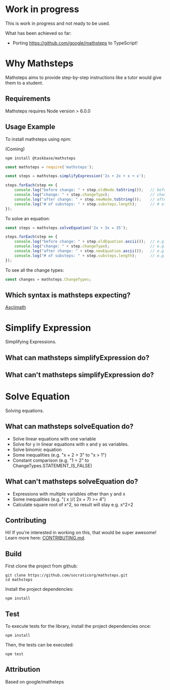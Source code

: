 # Work in progress

This is work in progress and not ready to be used.

What has been achieved so far:
- Porting https://github.com/google/mathsteps to TypeScript!

# Why Mathsteps
Mathsteps aims to provide step-by-step instructions like a tutor would give them to a student.

## Requirements

Mathsteps requires Node version > 6.0.0

## Usage Example

To install mathsteps using npm:

   (Coming)

    npm install @taskbase/mathsteps

```js
const mathsteps = require('mathsteps');

const steps = mathsteps.simplifyExpression('2x + 2x + x + x');

steps.forEach(step => {
	console.log("before change: " + step.oldNode.toString());   // before change: 2 x + 2 x + x + x
	console.log("change: " + step.changeType);                  // change: ADD_POLYNOMIAL_TERMS
	console.log("after change: " + step.newNode.toString());    // after change: 6 x
	console.log("# of substeps: " + step.substeps.length);      // # of substeps: 3
});
```

To solve an equation:
```js
const steps = mathsteps.solveEquation('2x + 3x = 35');

steps.forEach(step => {
    console.log("before change: " + step.oldEquation.ascii());  // e.g. before change: 2x + 3x = 35
    console.log("change: " + step.changeType);                  // e.g. change: SIMPLIFY_LEFT_SIDE
    console.log("after change: " + step.newEquation.ascii());   // e.g. after change: 5x = 35
    console.log("# of substeps: " + step.substeps.length);      // e.g. # of substeps: 2
});
```

To see all the change types:
```js
const changes = mathsteps.ChangeTypes;
```

## Which syntax is mathsteps expecting?

[Asciimath](http://asciimath.org/)





# Simplify Expression
Simplifying Expressions.

## What can mathsteps simplifyExpression do?


## What can't mathsteps simplifyExpression do?



# Solve Equation
Solving equations.

## What can mathsteps solveEquation do?
- Solve linear equations with one variable
- Solve for y in linear equations with x and y as variables.
- Solve binomic equation
- Some inequalities (e.g. "x + 2 > 3" to "x > 1")
- Constant comparison (e.g. "1 = 2" to ChangeTypes.STATEMENT_IS_FALSE)

## What can't mathsteps solveEquation do?
- Expressions with multiple variables other than y and x
- Some inequalities (e.g. "( x )/( 2x + 7) >= 4")
- Calculate square root of x^2, so result will stay e.g. x^2=2


## Contributing

Hi! If you're interested in working on this, that would be super awesome!
Learn more here: [CONTRIBUTING.md](CONTRIBUTING.md).

## Build

First clone the project from github:

    git clone https://github.com/socraticorg/mathsteps.git
    cd mathsteps

Install the project dependencies:

    npm install

## Test

To execute tests for the library, install the project dependencies once:

    npm install

Then, the tests can be executed:

    npm test

## Attribution
Based on google/mathsteps
